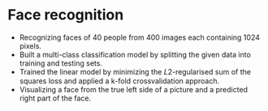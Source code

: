 # Face recognition

- Recognizing faces of 40 people from 400 images each containing 1024 pixels.
- Built a multi-class classification model by splitting the given data into training and testing sets.
- Trained the linear model by minimizing the 𝐿2-regularised sum of the squares loss and applied a k-fold crossvalidation approach.
- Visualizing a face from the true left side of a picture and a predicted right part of the face.
